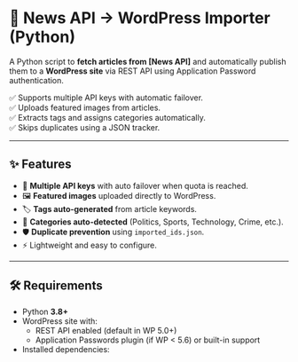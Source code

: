 # 📰 News API → WordPress Importer (Python)

A Python script to **fetch articles from [News API]** and automatically publish them to a **WordPress site** via REST API using Application Password authentication.  

✅ Supports multiple API keys with automatic failover.  
✅ Uploads featured images from articles.  
✅ Extracts tags and assigns categories automatically.  
✅ Skips duplicates using a JSON tracker.  

---

## ✨ Features

- 🔑 **Multiple API keys** with auto failover when quota is reached.  
- 🖼️ **Featured images** uploaded directly to WordPress.  
- 🏷️ **Tags auto-generated** from article keywords.  
- 📂 **Categories auto-detected** (Politics, Sports, Technology, Crime, etc.).  
- 🛡️ **Duplicate prevention** using `imported_ids.json`.  
- ⚡ Lightweight and easy to configure.  

---

## 🛠️ Requirements

- Python **3.8+**  
- WordPress site with:
  - REST API enabled (default in WP 5.0+)  
  - Application Passwords plugin (if WP < 5.6) or built-in support  
- Installed dependencies:
